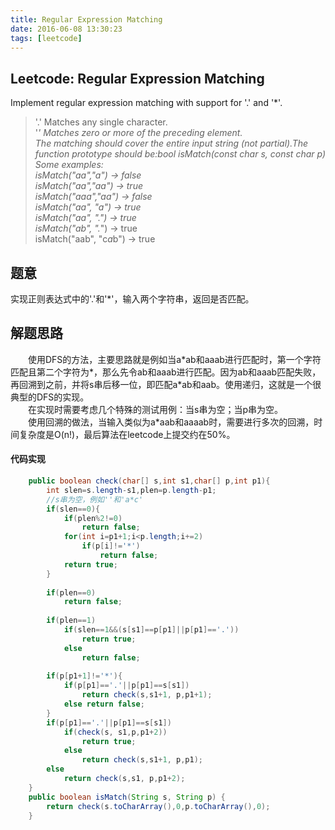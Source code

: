 ```yaml
---
title: Regular Expression Matching
date: 2016-06-08 13:30:23
tags: [leetcode]
---
```

## Leetcode: Regular Expression Matching
Implement regular expression matching with support for '.' and '*'.  
>'.' Matches any single character.  
'*' Matches zero or more of the preceding element.  
The matching should cover the entire input string (not partial).The function prototype should be:bool isMatch(const char *s, const char *p)  
Some examples:  
isMatch("aa","a") → false  
isMatch("aa","aa") → true  
isMatch("aaa","aa") → false  
isMatch("aa", "a*") → true  
isMatch("aa", ".*") → true  
isMatch("ab", ".*") → true  
isMatch("aab", "c*a*b") → true

## 题意
实现正则表达式中的'.'和'*'，输入两个字符串，返回是否匹配。

## 解题思路
&emsp;&emsp;使用DFS的方法，主要思路就是例如当a\*ab和aaab进行匹配时，第一个字符匹配且第二个字符为\*，那么先令ab和aaab进行匹配。因为ab和aaab匹配失败，再回溯到之前，并将s串后移一位，即匹配a\*ab和aab。使用递归，这就是一个很典型的DFS的实现。  
&emsp;&emsp;在实现时需要考虑几个特殊的测试用例：当s串为空；当p串为空。  
&emsp;&emsp;使用回溯的做法，当输入类似为a\*aab和aaaab时，需要进行多次的回溯，时间复杂度是O(n!)，最后算法在leetcode上提交约在50%。
#### 代码实现
```java
	public boolean check(char[] s,int s1,char[] p,int p1){
		int slen=s.length-s1,plen=p.length-p1;
		//s串为空，例如''和'a*c'
    	if(slen==0){
    		if(plen%2!=0)
    			return false;
    		for(int i=p1+1;i<p.length;i+=2)
    			if(p[i]!='*')
    				return false;
    		return true;
    	}
    	
    	if(plen==0)
    		return false;
    	
    	if(plen==1)
    		if(slen==1&&(s[s1]==p[p1]||p[p1]=='.'))
    			return true;
    		else
    			return false;
    	
    	if(p[p1+1]!='*'){
        	if(p[p1]=='.'||p[p1]==s[s1])
        		return check(s,s1+1, p,p1+1);
        	else return false;
    	}
    	if(p[p1]=='.'||p[p1]==s[s1])
    		if(check(s, s1,p,p1+2))
    			return true;
    		else
    			return check(s,s1+1, p,p1);
    	else
    		return check(s,s1, p,p1+2);
	}
    public boolean isMatch(String s, String p) {
    	return check(s.toCharArray(),0,p.toCharArray(),0);
    }
```